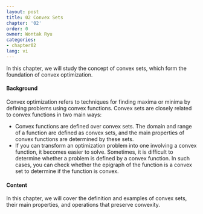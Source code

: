 ```yaml
---
layout: post
title: 02 Convex Sets
chapter: '02'
order: 0
owner: Wontak Ryu
categories:
- chapter02
lang: vi
---
```


In this chapter, we will study the concept of convex sets, which form the foundation of convex optimization.

#### Background
Convex optimization refers to techniques for finding maxima or minima by defining problems using convex functions.
Convex sets are closely related to convex functions in two main ways:

* Convex functions are defined over convex sets. The domain and range of a function are defined as convex sets, and the main properties of convex functions are determined by these sets.
* If you can transform an optimization problem into one involving a convex function, it becomes easier to solve. Sometimes, it is difficult to determine whether a problem is defined by a convex function. In such cases, you can check whether the epigraph of the function is a convex set to determine if the function is convex.

#### Content
In this chapter, we will cover the definition and examples of convex sets, their main properties, and operations that preserve convexity.
